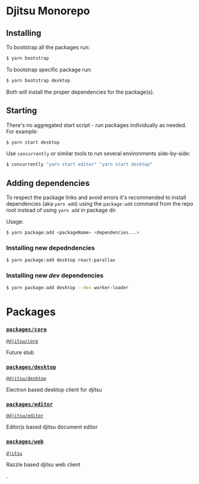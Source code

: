 # Djitsu Monorepo

## Installing

To bootstrap all the packages run:

```bash
$ yarn bootstrap
```

To bootstrap specific package run:

```bash
$ yarn bootstrap desktop
```

Both will install the proper dependencies for the package(s).

## Starting

There's no aggregated start script - run packages individually as needed. For example:

```bash
$ yarn start desktop
```

Use `concurrently` or similar tools to run several environments side-by-side:

```bash
$ concurrently "yarn start editor" "yarn start desktop"
```

## Adding dependencies

To respect the package links and avoid errors it's recommended to install dependencies (aka `yarn add`) using the `package:add` command from the repo root instead of using `yarn add` in package dir.

Usage:

```bash
$ yarn package:add <packageName> <dependencies...>
```

### Installing new depedndencies
```bash
$ yarn package:add desktop react-parallax
```

### Installing new ___dev___ dependencies

```bash
$ yarn package:add desktop --dev worker-loader
```

# Packages

### [`packages/core`](./packages/core)

[`@djitsu/core`](https://npmjs.com/package/@djitsu/core)

Future stub

### [`packages/desktop`](./packages/desktop)

[`@djitsu/desktop`](https://npmjs.com/package/@djitsu/desktop)

Electron based desktop client for djitsu

### [`packages/editor`](./packages/editor)

[`@djitsu/editor`](https://npmjs.com/package/@djitsu/editor)

Editorjs based djitsu document editor

### [`packages/web`](./packages/web)

[`djitsu`](https://npmjs.com/package/djitsu)

Razzle based djitsu web client

.